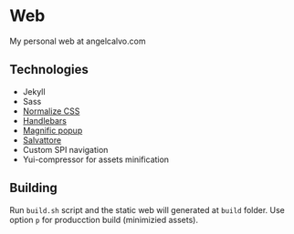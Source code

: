 # Web

My personal web at angelcalvo.com 

## Technologies

 * Jekyll
 * Sass
 * [Normalize CSS](https://necolas.github.io/normalize.css/)
 * [Handlebars](https://handlebarsjs.com/)
 * [Magnific popup](https://dimsemenov.com/plugins/magnific-popup/)
 * [Salvattore](https://salvattore.js.org/)
 * Custom SPI navigation
 * Yui-compressor for assets minification

## Building

Run `build.sh` script and the static web will generated at `build` folder.
Use option `p` for producction build (minimizied assets).
